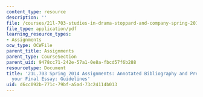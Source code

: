 ```yaml
---
content_type: resource
description: ''
file: /courses/21l-703-studies-in-drama-stoppard-and-company-spring-2014/d6cc092b771c79bfa5ad73c24114b013_MIT21L_703S14_Annotated.pdf
file_type: application/pdf
learning_resource_types:
- Assignments
ocw_type: OCWFile
parent_title: Assignments
parent_type: CourseSection
parent_uid: 9478cc71-242e-57a1-0e8a-fbcd57f6b288
resourcetype: Document
title: '21L.703 Spring 2014 Assignments: Annotated Bibliography and Preparation for
  your Final Essay: Guidelines'
uid: d6cc092b-771c-79bf-a5ad-73c24114b013
---
```

